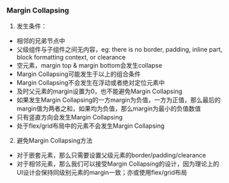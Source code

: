 ### Margin Collapsing
1. 发生条件：
  - 相邻的兄弟节点中
  - 父级组件与子组件之间无内容，eg: there is no border, padding, inline part, block formatting context, or clearance
  - 空元素，margin top & margin bottom会发生collapse
  - Margin Collapsing可能发生于以上的组合条件
  - Margin Collapsing不会发生在浮动或者绝对定位元素中
  - 及时父元素的margin设置为0，也不能避免Margin Collapsing
  - 如果发生Margin Collapsing的一方margin为负值，一方为正值，那么最后的margin值为两者之和，如果均为负值，那么margin为最小的负值数值
  - 只有竖直方向会发生Margin Collapsing
  - 处于flex/grid布局中的元素不会发生Margin Collapsing
2. 避免Margin Collapsing方法
  - 对于嵌套元素，那么只需要设置父级元素的border/padding/clearance
  - 对于相邻元素，那么我们可以接受Margin Collapsing的设计，因为理论上的UI设计会保持同级别元素的margin一致；亦或使用flex/grid布局